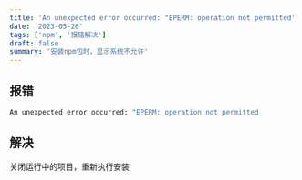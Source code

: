 ```yaml
---
title: 'An unexpected error occurred: "EPERM: operation not permitted'
date: '2023-05-26'
tags: ['npm', '报错解决']
draft: false
summary: '安装npm包时，显示系统不允许'
---
```


## 报错

```bash
An unexpected error occurred: "EPERM: operation not permitted
```

## 解决

关闭运行中的项目，重新执行安装
